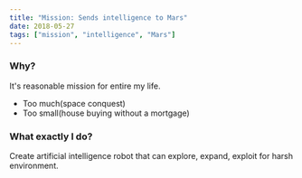 ```yaml
---
title: "Mission: Sends intelligence to Mars"
date: 2018-05-27
tags: ["mission", "intelligence", "Mars"]
---
```


### Why?

It's reasonable mission for entire my life.

- Too much(space conquest)
- Too small(house buying without a mortgage)

### What exactly I do?

Create artificial intelligence robot that can explore, expand, exploit for harsh environment.
